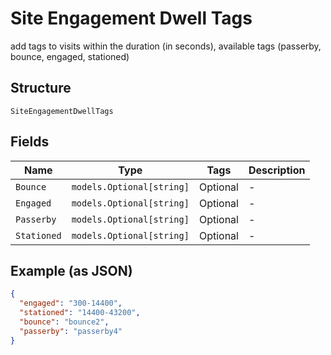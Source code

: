 
# Site Engagement Dwell Tags

add tags to visits within the duration (in seconds), available tags (passerby, bounce, engaged, stationed)

## Structure

`SiteEngagementDwellTags`

## Fields

| Name | Type | Tags | Description |
|  --- | --- | --- | --- |
| `Bounce` | `models.Optional[string]` | Optional | - |
| `Engaged` | `models.Optional[string]` | Optional | - |
| `Passerby` | `models.Optional[string]` | Optional | - |
| `Stationed` | `models.Optional[string]` | Optional | - |

## Example (as JSON)

```json
{
  "engaged": "300-14400",
  "stationed": "14400-43200",
  "bounce": "bounce2",
  "passerby": "passerby4"
}
```

